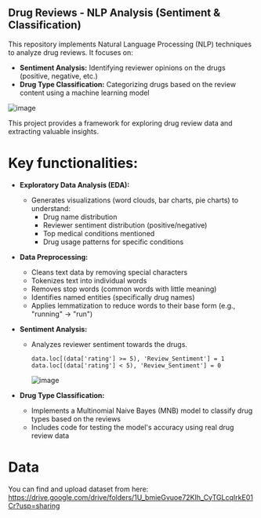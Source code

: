 ## Drug Reviews - NLP Analysis (Sentiment & Classification)

This repository implements Natural Language Processing (NLP) techniques to analyze drug reviews. It focuses on:

* **Sentiment Analysis:** Identifying reviewer opinions on the drugs (positive, negative, etc.)
* **Drug Type Classification:** Categorizing drugs based on the review content using a machine learning model

![image](https://github.com/sarax0/drug-review-sentiment-and-category-classification/assets/122404545/90971ca9-9cb2-48c0-9eb8-1fa580c323f0)

This project provides a framework for exploring drug review data and extracting valuable insights.

# Key functionalities:

* **Exploratory Data Analysis (EDA):**
  * Generates visualizations (word clouds, bar charts, pie charts) to understand:
    * Drug name distribution
    * Reviewer sentiment distribution (positive/negative)
    * Top medical conditions mentioned
    * Drug usage patterns for specific conditions 
* **Data Preprocessing:**
  * Cleans text data by removing special characters 
  * Tokenizes text into individual words 
  * Removes stop words (common words with little meaning)
  * Identifies named entities (specifically drug names) 
  * Applies lemmatization to reduce words to their base form (e.g., "running" -> "run") 
* **Sentiment Analysis:**
  * Analyzes reviewer sentiment towards the drugs.
    ```
    data.loc[(data['rating'] >= 5), 'Review_Sentiment'] = 1
    data.loc[(data['rating'] < 5), 'Review_Sentiment'] = 0
    ```
    ![image](https://github.com/sarax0/drug-review-sentiment-and-category-classification/assets/122404545/95bf0f9a-0d4b-4f83-996e-9412802ecf2e)

* **Drug Type Classification:**
  * Implements a Multinomial Naive Bayes (MNB) model to classify drug types based on the reviews 
  * Includes code for testing the model's accuracy using real drug review data 

# Data
You can find and upload dataset from here: https://drive.google.com/drive/folders/1U_bmieGvuoe72KIh_CyTGLcqIrkE01Cr?usp=sharing
